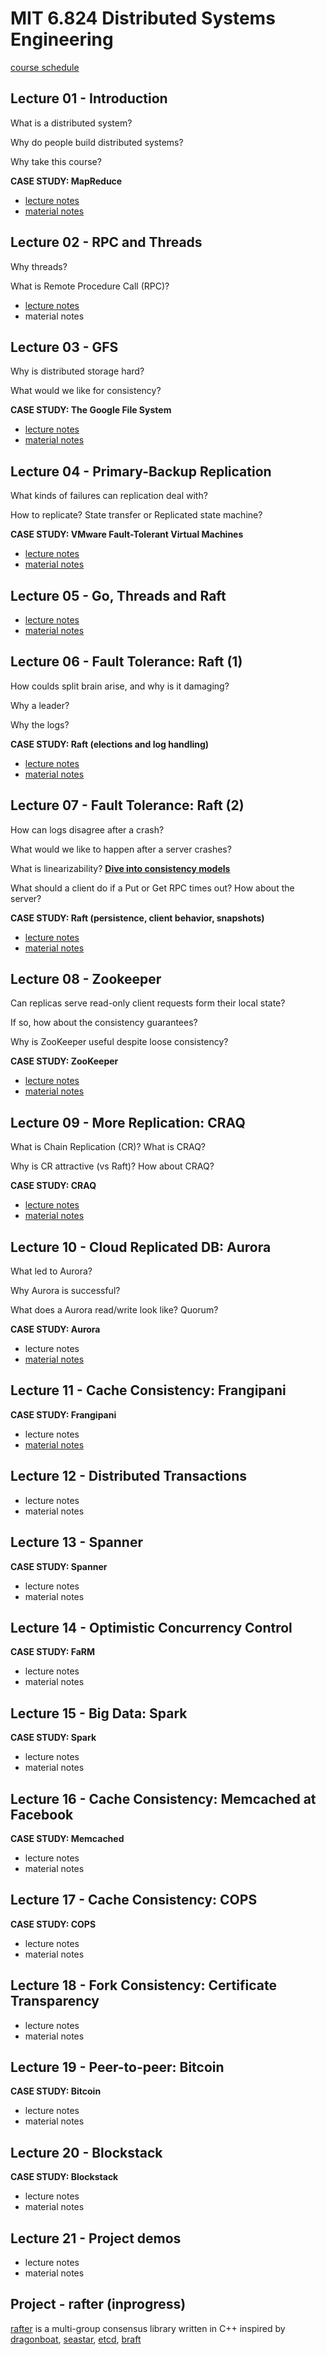 # MIT 6.824 Distributed Systems Engineering

[course schedule](https://pdos.csail.mit.edu/6.824/schedule.html)

## Lecture 01 - Introduction

What is a distributed system?

Why do people build distributed systems?

Why take this course?

**CASE STUDY: MapReduce**

- [lecture notes](01.Introduction.md)
- [material notes](MapReduce.md)

## Lecture 02 - RPC and Threads

Why threads?

What is Remote Procedure Call (RPC)?

- [lecture notes](02.RPC_threads.md)
- material notes

## Lecture 03 - GFS

Why is distributed storage hard?

What would we like for consistency?

**CASE STUDY: The Google File System**

- [lecture notes](03.GFS.md)
- [material notes](GFS.md)

## Lecture 04 - Primary-Backup Replication

What kinds of failures can replication deal with?

How to replicate? State transfer or Replicated state machine?

**CASE STUDY: VMware Fault-Tolerant Virtual Machines**

- [lecture notes](04.Primary_Backup.md)
- [material notes](Fault_Tolerant_VM.md)

## Lecture 05 - Go, Threads and Raft

- [lecture notes](05.Go_threads_Raft.md)
- [material notes](https://github.com/JasonYuchen/notes/tree/master/raft)

## Lecture 06 - Fault Tolerance: Raft (1)

How coulds split brain arise, and why is it damaging?

Why a leader?

Why the logs?

**CASE STUDY: Raft (elections and log handling)**

- [lecture notes](06.Raft_Election_and_Log.md)
- [material notes](https://github.com/JasonYuchen/notes/tree/master/raft)

## Lecture 07 - Fault Tolerance: Raft (2)

How can logs disagree after a crash?

What would we like to happen after a server crashes?

What is linearizability? **[Dive into consistency models](https://github.com/JasonYuchen/notes/tree/master/consistency)**

What should a client do if a Put or Get RPC times out? How about the server?

**CASE STUDY: Raft (persistence, client behavior, snapshots)**

- [lecture notes](07.Raft_Log.md)
- [material notes](https://github.com/JasonYuchen/notes/tree/master/raft)

## Lecture 08 - Zookeeper

Can replicas serve read-only client requests form their local state?

If so, how about the consistency guarantees?

Why is ZooKeeper useful despite loose consistency?

**CASE STUDY: ZooKeeper**

- [lecture notes](08.ZooKeeper.md)
- [material notes](ZooKeeper.md)

## Lecture 09 - More Replication: CRAQ

What is Chain Replication (CR)? What is CRAQ?

Why is CR attractive (vs Raft)? How about CRAQ?

**CASE STUDY: CRAQ**

- [lecture notes](09.CRAQ.md)
- [material notes](CRAQ_Chain_Replication.md)

## Lecture 10 - Cloud Replicated DB: Aurora

What led to Aurora?

Why Aurora is successful?

What does a Aurora read/write look like? Quorum?

**CASE STUDY: Aurora**

- lecture notes
- [material notes](Aurora.md)

## Lecture 11 - Cache Consistency: Frangipani

**CASE STUDY: Frangipani**

- lecture notes
- [material notes](Frangipani.md)

## Lecture 12 - Distributed Transactions

- lecture notes
- material notes

## Lecture 13 - Spanner

**CASE STUDY: Spanner**

- lecture notes
- material notes

## Lecture 14 - Optimistic Concurrency Control

**CASE STUDY: FaRM**

- lecture notes
- material notes

## Lecture 15 - Big Data: Spark

**CASE STUDY: Spark**

- lecture notes
- material notes

## Lecture 16 - Cache Consistency: Memcached at Facebook

**CASE STUDY: Memcached**

- lecture notes
- material notes

## Lecture 17 - Cache Consistency: COPS

**CASE STUDY: COPS**

- lecture notes
- material notes

## Lecture 18 - Fork Consistency: Certificate Transparency

- lecture notes
- material notes

## Lecture 19 - Peer-to-peer: Bitcoin

**CASE STUDY: Bitcoin**

- lecture notes
- material notes

## Lecture 20 - Blockstack

**CASE STUDY: Blockstack**

- lecture notes
- material notes

## Lecture 21 - Project demos

- lecture notes
- material notes

## Project - rafter (inprogress)

[rafter](https://github.com/jasonyuchen/rafter) is a multi-group consensus library written in C++ inspired by [dragonboat](https://github.com/lni/dragonboat), [seastar](https://github.com/scylladb/seastar), [etcd](https://github.com/etcd-io/etcd), [braft](https://github.com/baidu/braft)
